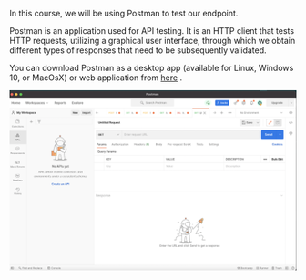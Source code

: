 In this course, we will be using Postman to test our endpoint.

Postman is an application used for API testing. It is an HTTP client that tests HTTP requests, utilizing a graphical user interface, through which we obtain different types of responses that need to be subsequently validated.

You can download Postman as a desktop app (available for Linux, Windows 10, or MacOsX) or web application from [here](https://www.postman.com/downloads/) . 

![alt text](https://raw.githubusercontent.com/EducloudHQ/rest_with_sam_python/master/assets/postman.png)